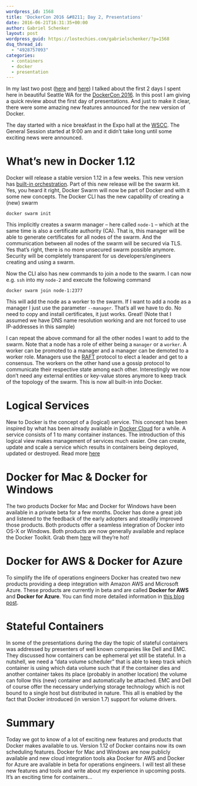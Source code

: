 ```yaml
---
wordpress_id: 1568
title: 'DockerCon 2016 &#8211; Day 2, Presentations'
date: 2016-06-21T16:31:35+00:00
author: Gabriel Schenker
layout: post
wordpress_guid: https://lostechies.com/gabrielschenker/?p=1568
dsq_thread_id:
  - "4928757093"
categories:
  - containers
  - docker
  - presentation
---
```

In my last two post ([here](https://lostechies.com/gabrielschenker/2016/06/19/dockercon-2016-day-of-arrival/) and [here](https://lostechies.com/gabrielschenker/2016/06/20/day-1-workshop-and-registration/)) I talked about the first 2 days I spent here in beautiful Seattle WA for the [DockerCon 2016](http://2016.dockercon.com). In this post I am giving a quick review about the first day of presentations. And just to make it clear, there were some amazing new features announced for the new version of Docker.

The day started with a nice breakfast in the Expo hall at the [WSCC](http://www.wscc.com/). The General Session started at 9:00 am and it didn&#8217;t take long until some exciting news were announced.

# What&#8217;s new in Docker 1.12

Docker will release a stable version 1.12 in a few weeks. This new version has [built-in orchestration](https://blog.docker.com/2016/06/docker-1-12-built-in-orchestration/). Part of this new release will be the swarm kit. Yes, you heard it right, Docker Swarm will now be part of Docker and with it some new concepts. The Docker CLI has the new capability of creating a (new) swarm

`docker swarm init`

This implicitly creates a swarm manager &#8211; here called `node-1` &#8211; which at the same time is also a certificate authority (CA). That is, this manager will be able to generate certificates for all nodes of the swarm. And the communication between all nodes of the swarm will be secured via TLS. Yes that&#8217;s right, there is no more unsecured swarm possible anymore. Security will be completely transparent for us developers/engineers creating and using a swarm.

Now the CLI also has new commands to join a node to the swarm. I can now e.g. `ssh` into my `node-2` and execute the following command

`docker swarm join node-1:2377`

This will add the node as a worker to the swarm. If I want to add a node as a manager I just use the parameter `--manager`. That&#8217;s all we have to do. No need to copy and install certificates, it just works. Great! (Note that I assumed we have DNS name resolution working and are not forced to use IP-addresses in this sample)

I can repeat the above command for all the other nodes I want to add to the swarm. Note that a node has a role of either being a `manager` or a `worker`. A worker can be promoted to a manager and a manager can be demoted to a worker role. Managers use the [RAFT](https://raft.github.io/raft.pdf) protocol to elect a leader and get to a consensus. The workers on the other hand use a gossip protocol to communicate their respective state among each other. Interestingly we now don&#8217;t need any external entities or key-value stores anymore to keep track of the topology of the swarm. This is now all built-in into Docker.

# Logical Services

New to Docker is the concept of a (logical) service. This concept has been inspired by what has been already available in [Docker Cloud](http://cloud.docker.com) for a while. A service consists of 1 to many container instances. The introduction of this logical view makes management of services much easier. One can create, update and scale a service which results in containers being deployed, updated or destroyed. Read more [here](https://blog.docker.com/2016/06/docker-1-12-built-in-orchestration/)

# Docker for Mac & Docker for Windows

The two products Docker for Mac and Docker for Windows have been available in a private beta for a few months. Docker has done a great job and listened to the feedback of the early adopters and steadily improved those products. Both products offer a seamless integration of Docker into OS-X or Windows. Both products are now generally available and replace the Docker Toolkit. Grab them [here](https://www.docker.com/) will they&#8217;re hot!

# Docker for AWS & Docker for Azure

To simplify the life of operations engineers Docker has created two new products providing a deep integration with Amazon AWS and Microsoft Azure. These products are currently in beta and are called **Docker for AWS** and **Docker for Azure**. You can find more detailed information in [this blog post](https://blog.docker.com/2016/06/azure-aws-beta/).

# Stateful Containers

In some of the presentations during the day the topic of stateful containers was addressed by presenters of well known companies like Dell and EMC. They discussed how containers can be ephemeral yet still be stateful. In a nutshell, we need a &#8220;data volume scheduler&#8221; that is able to keep track which container is using which data volume such that if the container dies and another container takes its place (probably in another location) the volume can follow this (new) container and automatically be attached. EMC and Dell of course offer the necessary underlying storage technology which is not bound to a single host but distributed in nature. This all is enabled by the fact that Docker introduced (in version 1.7) support for volume drivers.

# Summary

Today we got to know of a lot of exciting new features and products that Docker makes available to us. Version 1.12 of Docker contains now its own scheduling features. Docker for Mac and Windows are now publicly available and new cloud integration tools aka Docker for AWS and Docker for Azure are available in beta for operations engineers. I will test all these new features and tools and write about my experience in upcoming posts. It&#8217;s an exciting time for containers&#8230;